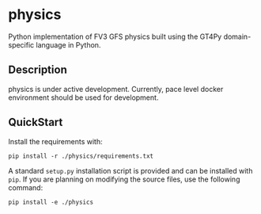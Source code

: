 # physics
Python implementation of FV3 GFS physics built using the GT4Py domain-specific language in Python.

## Description
physics is under active development. Currently, pace level docker environment should be used for development.

## QuickStart

Install the requirements with:
```
pip install -r ./physics/requirements.txt
```
A standard `setup.py` installation script is provided and can be installed with `pip`.
If you are planning on modifying the source files, use the following command:
```
pip install -e ./physics
```
